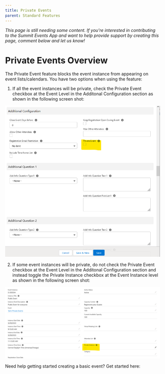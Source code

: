 ```yaml
---
title: Private Events
parent: Standard Features
---
```


*This page is still needing some content. If you're interested in contributing to the Summit Events App and want to help provide support by creating this page, comment below and let us know!*

# Private Events Overview

The Private Event feature blocks the event instance from appearing on event lists/calendars. You have two options when using the feature:

1. If all the event instances will be private, check the Private Event checkbox at the Event Level in the Additonal Configuration section as shown in the following screen shot:

![Private Event Event Level Checkbox](images/Private_Events_Additional_Configurations_Page.png)

2. If some event instances will be private, do not check the Private Event checkbox at the Event Level in the Additonal Configuration section and instead toggle the Private Instance checkbox at the Event Instance level as shown in the following screen shot:

![Private Event Instance Level Checkbox](images/Private_Events_Event_Instance_Level.png)

Need help getting started creating a basic event? Get started here: 


  








